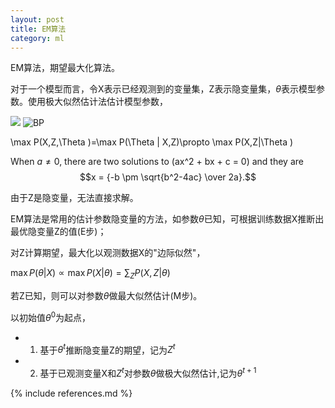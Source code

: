 ```yaml
---
layout: post
title: EM算法
category: ml
---
```


EM算法，期望最大化算法。

对于一个模型而言，令X表示已经观测到的变量集，Z表示隐变量集，$\theta$表示模型参数。使用极大似然估计法估计模型参数，

![](http://latex.codecogs.com/gif.latex?\max%20P(X,Z,\Theta%20)=\max%20P(\Theta%20|%20X,Z)\propto%20\max%20P(X,Z|\Theta%20))
![BP](http://latex.codecogs.com/gif.latex?\max%20P(X,Z,\Theta%20)=\max%20P(\Theta%20|%20X,Z)\propto%20\max%20P(X,Z|\Theta%20))

\max P(X,Z,\Theta )=\max P(\Theta | X,Z)\propto \max P(X,Z|\Theta )

When $a \ne 0$, there are two solutions to \(ax^2 + bx + c = 0\) and they are
$$x = {-b \pm \sqrt{b^2-4ac} \over 2a}.$$

由于Z是隐变量，无法直接求解。

EM算法是常用的估计参数隐变量的方法，如参数$\theta$已知，可根据训练数据X推断出最优隐变量Z的值(E步)；

对Z计算期望，最大化以观测数据X的"边际似然"，

$\max P(\theta | X) \propto \max P(X | \theta)=\sum _{Z} P(X,Z | \theta)$

若Z已知，则可以对参数$\theta$做最大似然估计(M步)。

以初始值$\theta^{0}$为起点，

+ 1. 基于$\theta^{t}$推断隐变量Z的期望，记为$Z^{t}$
+ 2. 基于已观测变量X和$Z^{t}$对参数$\theta$做极大似然估计,记为$\theta^{t+1}$




{% include references.md %}
